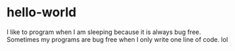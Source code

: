 
# hello-world
I like to program when I am sleeping because it is always bug free. 
Sometimes my programs are bug free when I only write one line of code. lol
